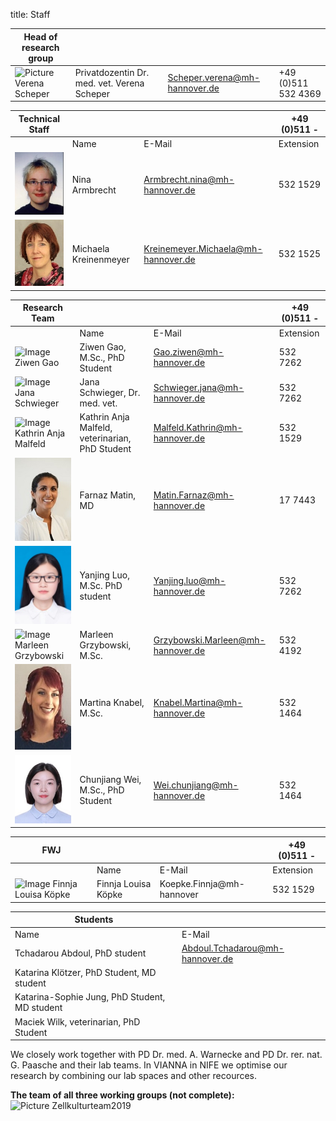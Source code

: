title: Staff

|Head of research group|        |   |   |
|--------------|:---------------|----|----|
|![Picture Verena Scheper](Verena.jpg)|Privatdozentin Dr. med. vet. Verena Scheper |Scheper.verena@mh-hannover.de| +49 (0)511 532 4369 |


|Technical Staff|                     |      |    +49 (0)511 -  |
|--------------|:---------------------|------|-----|
|   |Name| E-Mail|Extension|
|![Armbrecht Nina](Nina.jpg) | Nina Armbrecht	|	Armbrecht.nina@mh-hannover.de | 532 1529|
|![Kreienmeyer Michaela](Michaela.jpg) | Michaela Kreinenmeyer	|	Kreinemeyer.Michaela@mh-hannover.de | 532 1525|

|Research Team  |    |  | +49 (0)511 - |
|---------|:------|------|-----|
|   |Name| E-Mail|Extension|
|![Image Ziwen Gao](Ziwen.jpg) | Ziwen Gao, M.Sc., PhD Student  	|	Gao.ziwen@mh-hannover.de | 532 7262|
| ![Image Jana Schwieger](Schwieger.jpg) |Jana Schwieger, Dr. med. vet. | Schwieger.jana@mh-hannover.de|532 7262|
| ![Image Kathrin Anja Malfeld](malfeld.jpg)  | Kathrin Anja Malfeld, veterinarian, PhD Student |  Malfeld.Kathrin@mh-hannover.de |532 1529 |
| ![Image Farnaz Matin](MatinF.jpg) |  Farnaz Matin, MD|	Matin.Farnaz@mh-hannover.de| 17 7443|   
| ![Image Yanjing Luo](Yanjing2.jpg) |  Yanjing Luo, M.Sc. PhD student|	Yanjing.luo@mh-hannover.de| 532 7262| 
| ![Image Marleen Grzybowski](Grzybowski.jpg) | Marleen Grzybowski, M.Sc.| Grzybowski.Marleen@mh-hannover.de | 532 4192|
| ![Image Martina Knabel](Knabel.JPG) | Martina Knabel, M.Sc.| Knabel.Martina@mh-hannover.de | 532 1464 |
| ![Image Chunjiang Wei](suzy1.jpg)  | Chunjiang Wei, M.Sc., PhD Student  	|	Wei.chunjiang@mh-hannover.de | 532 1464|

|FWJ|                     |      |    +49 (0)511 -  |
|--------------|:---------------------|------|-----|
|   |Name| E-Mail|Extension|
|![Image Finnja Louisa Köpke ](.jpg) | Finnja Louisa Köpke | Koepke.Finnja@mh-hannover| 532 1529|


|  Students   ||
|-----------|-------------|
|Name| E-Mail|
|Tchadarou Abdoul, PhD student|Abdoul.Tchadarou@mh-hannover.de|
|Katarina Klötzer, PhD Student, MD student|
|Katarina-Sophie Jung, PhD Student, MD student|
|Maciek Wilk, veterinarian, PhD Student|





We closely work together with PD Dr. med. A. Warnecke and PD Dr. rer. nat. G. Paasche and their lab teams. In VIANNA in NIFE we optimise our research by combining our lab spaces and other recources. 

**The team of all three working groups (not complete):** 
![Picture Zellkulturteam2019](Zellkulturteam2019.jpg)  
